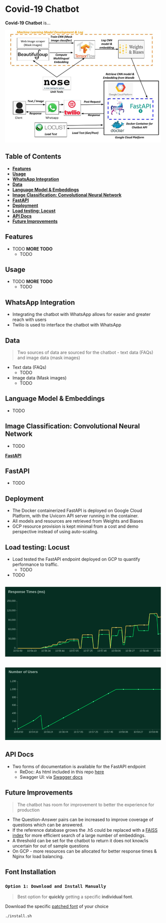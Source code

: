 # Covid-19 Chatbot

**Covid-19 Chatbot** is...

<p align="center">
  <img src="images/chatbot.jpg" alt="Chatbot Architecture" />
</p>


## Table of Contents
  * [**Features**](#features)
  * [**Usage**](#usage)
  * [**WhatsApp Integration**](#whatsapp)
  * [**Data**](#data)
  * [**Language Model & Embeddings**](#language)
  * [**Image Classification: Convolutional Neural Network**](#image)
  * [**FastAPI**](#fastapi)
  * [**Deployment**](#deployment)
  * [**Load testing: Locust**](#loadtest)
  * [**API Docs**](#docs)
  * [**Future Improvements**](#improvements)


## Features
  * TODO **MORE TODO**
    * TODO

## Usage
  * TODO **MORE TODO**
      * TODO


## WhatsApp Integration
* Integrating the chatbot with WhatsApp allows for easier and greater reach with users
* Twilio is used to interface the chatbot with WhatsApp


## Data
> Two sources of data are sourced for the chatbot - text data (FAQs) and image data (mask images)

* Text data (FAQs)
  * TODO
* Image data (Mask images)
    * TODO


## Language Model & Embeddings
* TODO


## Image Classification: Convolutional Neural Network
* TODO

[**FastAPI**](#fastapi)

## FastAPI
* TODO


## Deployment
* The Docker containerized FastAPI is deployed on Google Cloud Platform, with the Uvicorn API server running in the container.
* All models and resources are retrieved from Weights and Biases
* GCP resource provision is kept minimal from a cost and demo perspective instead of using auto-scaling.


## Load testing: Locust
* Load tested the FastAPI endpoint deployed on GCP to quantify performance to traffic.
  * TODO
* TODO

<h2 align="center" id="response-time">
	<img src="images/response_time.png" alt="Locust response time">
</h2>

<h2 align="center" id="rlocust-users">
	<img src="images/users.png" alt="Locust loadtest users">
</h2>



## API Docs
* Two forms of documentation is available for the FastAPI endpoint
  * ReDoc: As html included in this repo [here](https://github.com/seedatnabeel/covid_19_chatbot/tree/master/api-docs)
  * Swagger UI: via [Swagger docs](http://35.231.25.36/docs)


## Future Improvements
  > The chatbot has room for improvement to better the experience for production

  * The Question-Answer pairs can be increased to improve coverage of questions which can be answered.
  * If the reference database grows the .h5 could be replaced with a [FAISS index](https://github.com/facebookresearch/faiss) for more efficient search of a large number of embeddings.
  * A threshold can be set for the chatbot to return it does not know/is uncertain for out of sample questions
  * On GCP - more resources can be allocated for better response times & Nginx for load balancing.

## Font Installation

### `Option 1: Download and Install Manually`

> Best option for **quickly** getting a specific **individual font**.

Download the specific [patched font](#patched-fonts) of your choice

```sh
./install.sh
```
